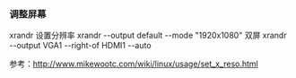 ### 调整屏幕
xrandr
设置分辨率
xrandr --output default --mode "1920x1080"
双屏
xrandr --output VGA1 --right-of HDMI1 --auto

参考：http://www.mikewootc.com/wiki/linux/usage/set_x_reso.html
